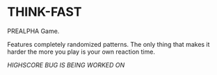 # THINK-FAST
PREALPHA Game.

Features completely randomized patterns. The only thing that makes it harder the more you play is your own reaction time.

*HIGHSCORE BUG IS BEING WORKED ON*
